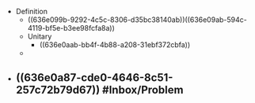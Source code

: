 - Definition
	- ((636e099b-9292-4c5c-8306-d35bc38140ab))((636e09ab-594c-4119-bf5e-b3ee98fcfa8a))
	- Unitary
		- ((636e0aab-bb4f-4b88-a208-31ebf372cbfa))
	-
- ((636e0a87-cde0-4646-8c51-257c72b79d67)) #Inbox/Problem
	-